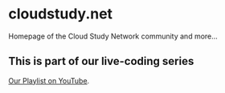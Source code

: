 # cloudstudy.net
Homepage of the Cloud Study Network community and more...

## This is part of our live-coding series


[Our Playlist on YouTube](https://www.youtube.com/playlist?list=PLnqcFsZQcFPBZwGGAnqaJMaBae7b7UJMF).
